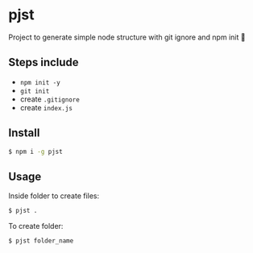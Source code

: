 # pjst
Project to generate simple node structure with git ignore and npm init :rocket:

## Steps include
- `npm init -y`
- `git init`
- create `.gitignore`
- create `index.js`

## Install
```bash
$ npm i -g pjst
```

## Usage
Inside folder to create files:
```bash
$ pjst .
```
To create folder:
```bash
$ pjst folder_name
```

